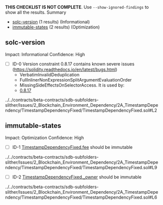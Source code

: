 **THIS CHECKLIST IS NOT COMPLETE**. Use `--show-ignored-findings` to show all the results.
Summary
 - [solc-version](#solc-version) (1 results) (Informational)
 - [immutable-states](#immutable-states) (2 results) (Optimization)
## solc-version
Impact: Informational
Confidence: High
 - [ ] ID-0
Version constraint 0.8.17 contains known severe issues (https://solidity.readthedocs.io/en/latest/bugs.html)
	- VerbatimInvalidDeduplication
	- FullInlinerNonExpressionSplitArgumentEvaluationOrder
	- MissingSideEffectsOnSelectorAccess.
It is used by:
	- [0.8.17](../../contracts/beta-contracts/sdb-subfolders-slither/Issues/2_Blockchain_Environment_Dependency/2A_TimestampDependency/TimestampDependencyFixed/TimestampDependencyFixed.sol#L2)

../../contracts/beta-contracts/sdb-subfolders-slither/Issues/2_Blockchain_Environment_Dependency/2A_TimestampDependency/TimestampDependencyFixed/TimestampDependencyFixed.sol#L2


## immutable-states
Impact: Optimization
Confidence: High
 - [ ] ID-1
[TimestampDependencyFixed.fee](../../contracts/beta-contracts/sdb-subfolders-slither/Issues/2_Blockchain_Environment_Dependency/2A_TimestampDependency/TimestampDependencyFixed/TimestampDependencyFixed.sol#L9) should be immutable 

../../contracts/beta-contracts/sdb-subfolders-slither/Issues/2_Blockchain_Environment_Dependency/2A_TimestampDependency/TimestampDependencyFixed/TimestampDependencyFixed.sol#L9


 - [ ] ID-2
[TimestampDependencyFixed._owner](../../contracts/beta-contracts/sdb-subfolders-slither/Issues/2_Blockchain_Environment_Dependency/2A_TimestampDependency/TimestampDependencyFixed/TimestampDependencyFixed.sol#L6) should be immutable 

../../contracts/beta-contracts/sdb-subfolders-slither/Issues/2_Blockchain_Environment_Dependency/2A_TimestampDependency/TimestampDependencyFixed/TimestampDependencyFixed.sol#L6


